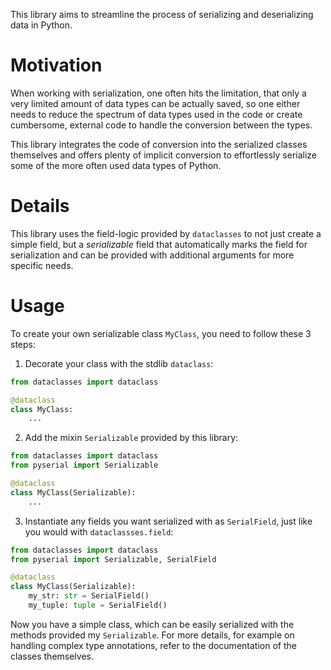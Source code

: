 This library aims to streamline the process of serializing and deserializing data in Python.

# Motivation

When working with serialization, one often hits the limitation, that only a very limited amount of data types can be actually saved, so one either needs to reduce the spectrum of data types used in the code or create cumbersome, external code to handle the conversion between the types.

This library integrates the code of conversion into the serialized classes themselves and offers plenty of implicit conversion to effortlessly serialize some of the more often used data types of Python.


# Details

This library uses the field-logic provided by `dataclasses` to not just create a simple field, but a *serializable* field that automatically marks the field for serialization and can be provided with additional arguments for more specific needs.

# Usage

To create your own serializable class `MyClass`, you need to follow these 3 steps:
1. Decorate your class with the stdlib `dataclass`:
```Python
from dataclasses import dataclass

@dataclass
class MyClass:
    ...
```
2. Add the mixin `Serializable` provided by this library:
```Python
from dataclasses import dataclass
from pyserial import Serializable

@dataclass
class MyClass(Serializable):
    ...
```
3. Instantiate any fields you want serialized with as `SerialField`, just like you would with `dataclassses.field`:
```Python
from dataclasses import dataclass
from pyserial import Serializable, SerialField

@dataclass
class MyClass(Serializable):
    my_str: str = SerialField()
    my_tuple: tuple = SerialField()
```

Now you have a simple class, which can be easily serialized with the methods provided my `Serializable`.
For more details, for example on handling complex type annotations, refer to the documentation of the classes themselves.

